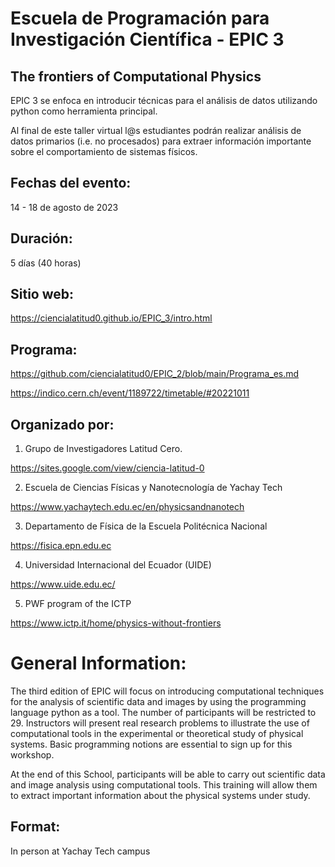 # Escuela de Programación para Investigación Científica - EPIC 3
## The frontiers of Computational Physics

EPIC 3 se enfoca en introducir técnicas para el análisis de datos utilizando python como herramienta principal.

Al final de este taller virtual l@s estudiantes podrán realizar análisis de datos primarios (i.e. no procesados) para extraer información importante sobre el comportamiento de sistemas físicos.

## Fechas del evento:
14 - 18 de agosto de 2023

## Duración: 
5 días (40 horas)

## Sitio web:
https://ciencialatitud0.github.io/EPIC_3/intro.html

## Programa:
https://github.com/ciencialatitud0/EPIC_2/blob/main/Programa_es.md

https://indico.cern.ch/event/1189722/timetable/#20221011

## Organizado por:
1. Grupo de Investigadores Latitud Cero.

https://sites.google.com/view/ciencia-latitud-0

2. Escuela de Ciencias Físicas y Nanotecnología de Yachay Tech

https://www.yachaytech.edu.ec/en/physicsandnanotech

3. Departamento de Física de la Escuela Politécnica Nacional

https://fisica.epn.edu.ec

4. Universidad Internacional del Ecuador (UIDE)

https://www.uide.edu.ec/

5. PWF program of the ICTP

https://www.ictp.it/home/physics-without-frontiers


# General Information:
The third edition of EPIC will focus on introducing computational techniques for the analysis of scientific data and images by using the programming language python as a tool. The number of participants will be restricted to 29. Instructors will present real research problems to illustrate the use of computational tools in the experimental or theoretical study of physical systems. Basic programming notions are essential to sign up for this workshop.

At the end of this School, participants will be able to carry out scientific data and image analysis using computational tools. This training will allow them to extract important information about the physical systems under study.

## Format:
In person at Yachay Tech campus

